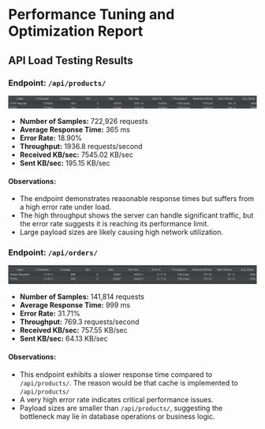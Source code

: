 # Performance Tuning and Optimization Report

## API Load Testing Results

### Endpoint: `/api/products/`
![Alt text](./products_performance.png)

- **Number of Samples:** 722,926 requests
- **Average Response Time:** 365 ms
- **Error Rate:** 18.90%
- **Throughput:** 1936.8 requests/second
- **Received KB/sec:** 7545.02 KB/sec
- **Sent KB/sec:** 195.15 KB/sec

#### Observations:
- The endpoint demonstrates reasonable response times but suffers from a high error rate under load.
- The high throughput shows the server can handle significant traffic, but the error rate suggests it is reaching its performance limit.
- Large payload sizes are likely causing high network utilization.

### Endpoint: `/api/orders/`
![Alt text](./orders_performance.png)
- **Number of Samples:** 141,814 requests
- **Average Response Time:** 999 ms
- **Error Rate:** 31.71%
- **Throughput:** 769.3 requests/second
- **Received KB/sec:** 757.55 KB/sec
- **Sent KB/sec:** 64.13 KB/sec

#### Observations:
- This endpoint exhibits a slower response time compared to `/api/products/`. The reason would be that cache is implemented to `/api/products/`
- A very high error rate indicates critical performance issues.
- Payload sizes are smaller than `/api/products/`, suggesting the bottleneck may lie in database operations or business logic.
